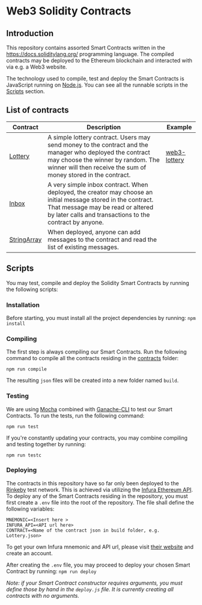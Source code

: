 # Web3 Solidity Contracts
## Introduction

This repository contains assorted Smart Contracts written in the https://docs.soliditylang.org/ programming language. The compiled contracts may be deployed to the Ethereum blockchain and interacted with via e.g. a Web3 website.

The technology used to compile, test and deploy the Smart Contracts is JavaScript running on [Node.js](https://nodejs.org/en/). You can see all the runnable scripts in the [Scripts](#Scripts) section.

## List of contracts
| Contract | Description | Example
| ------ | ------ | ----- |
| [Lottery](contracts/Lottery.sol) | A simple lottery contract. Users may send money to the contract and the manager who deployed the contract may choose the winner by random. The winner will then receive the sum of money stored in the contract. | [web3-lottery](https://github.com/JooKop/web3-lottery)
| [Inbox](contracts/Inbox.sol) | A very simple inbox contract. When deployed, the creator may choose an initial message stored in the contract. That message may be read or altered by later calls and transactions to the contract by anyone. |
| [StringArray](contracts/StringArray.sol) | When deployed, anyone can add messages to the contract and read the list of existing messages. |

## Scripts
You may test, compile and deploy the Solidity Smart Contracts by running the following scripts:

### Installation
Before starting, you must install all the project dependencies by running:
```npm install```

### Compiling
The first step is always compiling our Smart Contracts. Run the following command to compile all the contracts residing in the [contracts](contracts) folder:
```
npm run compile
```
The resulting `json` files will be created into a new folder named `build`.

### Testing
We are using [Mocha](https://mochajs.org/) combined with [Ganache-CLI](https://www.npmjs.com/package/ganache-cli) to test our Smart Contracts. To run the tests, run the following command:
```
npm run test
```
If you're constantly updating your contracts, you may combine compiling and testing together by running:
```
npm run testc
```

### Deploying
The contracts in this repository have so far only been deployed to the [Rinkeby](https://www.rinkeby.io/) test network. This is achieved via utilizing the [Infura Ethereum API](https://infura.io/product/ethereum). To deploy any of the Smart Contracts residing in the repository, you must first create a `.env` file into the root of the repository. The file shall define the following variables:
```
MNEMONIC=<Insert here >
INFURA_API=<API url here>
CONTRACT=<Name of the contract json in build folder, e.g. Lottery.json>
```
To get your own Infura mnemonic and API url, please visit [their website](https://infura.io/) and create an account.

After creating the `.env` file, you may proceed to deploy your chosen Smart Contract by running:
```npm run deploy```

*Note: if your Smart Contract constructor requires arguments, you must define those by hand in the `deploy.js` file. It is currently creating all contracts with no arguments.* 
